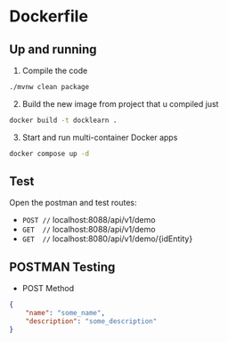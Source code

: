 # Dockerfile


## Up and running
1. Compile the code
```bash
./mvnw clean package
```
2. Build the new image from project that u compiled just
```bash
docker build -t docklearn .
```
3. Start and run multi-container Docker apps
```bash
docker compose up -d
```

## Test
Open the postman and test routes:
* `POST //` localhost:8088/api/v1/demo
* `GET  //` localhost:8088/api/v1/demo
* `GET  //` localhost:8080/api/v1/demo/{idEntity}

## POSTMAN Testing
* POST Method
```JSON
{
    "name": "some_name",
    "description": "some_description"
}
```